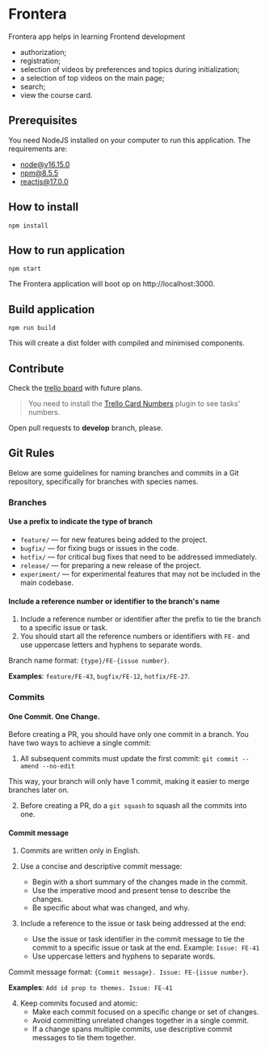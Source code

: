 # Frontera 

Frontera app helps in learning Frontend development

+ authorization;
+ registration;
+ selection of videos by preferences and topics during initialization;
+ a selection of top videos on the main page;
+ search;
+ view the course card.

## Prerequisites

You need NodeJS installed on your computer to run this application. The requirements are:

+ node@v16.15.0
+ npm@8.5.5
+ reactjs@17.0.0

## How to install

``` shell
npm install
```

## How to run application

``` shell
npm start
```

The Frontera application will boot op on http://localhost:3000.

## Build application

``` shell
npm run build
```

This will create a dist folder with compiled and minimised components.

## Contribute

Check the [trello board](https://trello.com/b/0jTn9HiJ/frontera) with future plans.

> You need to install the [Trello Card Numbers](https://chrome.google.com/webstore/detail/trello-card-numbers/kadpkdielickimifpinkknemjdipghaf) plugin to see tasks' numbers.

Open pull requests to **develop** branch, please.

## Git Rules

Below are some guidelines for naming branches and commits in a Git repository, specifically for branches with species names.

### Branches

#### Use a prefix to indicate the type of branch

- `feature/` — for new features being added to the project.
- `bugfix/` — for fixing bugs or issues in the code.
- `hotfix/` — for critical bug fixes that need to be addressed immediately.
- `release/` — for preparing a new release of the project.
- `experiment/` — for experimental features that may not be included in the main codebase.

#### Include a reference number or identifier to the branch's name

1. Include a reference number or identifier after the prefix to tie the branch to a specific issue or task. 
2. You should start all the reference numbers or identifiers with `FE-` and use uppercase letters and hyphens to separate words.

Branch name format: `{type}/FE-{issue number}`. 

**Examples**: `feature/FE-43`, `bugfix/FE-12`, `hotfix/FE-27`.

### Commits

#### One Commit. One Change.

Before creating a PR, you should have only one commit in a branch. You have two ways to achieve a single commit:

1. All subsequent commits must update the first commit: 
```git commit --amend --no-edit```

This way, your branch will only have 1 commit, making it easier to merge branches later on.

2. Before creating a PR, do a `git squash` to squash all the commits into one.

#### Commit message
1. Commits are written only in English.

2. Use a concise and descriptive commit message:
    - Begin with a short summary of the changes made in the commit.
    - Use the imperative mood and present tense to describe the changes.
    - Be specific about what was changed, and why.

3. Include a reference to the issue or task being addressed at the end:
    - Use the issue or task identifier in the commit message to tie the commit to a specific issue or task at the end. Example: `Issue: FE-41`
    - Use uppercase letters and hyphens to separate words.

Commit message format: `{Commit message}. Issue: FE-{issue number}`. 

**Examples**: `Add id prop to themes. Issue: FE-41`

4. Keep commits focused and atomic:
    - Make each commit focused on a specific change or set of changes.
    - Avoid committing unrelated changes together in a single commit.
    - If a change spans multiple commits, use descriptive commit messages to tie them together.